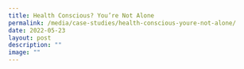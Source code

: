 ```yaml
---
title: Health Conscious? You’re Not Alone
permalink: /media/case-studies/health-conscious-youre-not-alone/
date: 2022-05-23
layout: post
description: ""
image: ""
---
```

